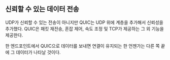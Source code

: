 <!--
## ‎Reliable data transfers

While UDP is not a reliable transport, QUIC adds a layer on top of UDP that
introduces reliability. It offers re-transmissions of packets, congestion
control, pacing and the other features otherwise present in TCP.

Data sent over QUIC from one end-point will appear in the other end sooner or
later, as long as the connection is maintained.
-->

## 신뢰할 수 있는 데이터 전송

UDP가 신뢰할 수 있는 전송이 아니지만 QUIC는 UDP 위에 계층을 추가해서 신뢰성을 추가했다.
QUIC은 패킷 재전송, 혼잡 제어, 속도 조정 및 TCP가 제공하는 그 외 기능을 제공한다.

한 엔드포인트에서 QUIC으로 데이터를 보내면 연결이 유지되는 한 언젠가는 다른 쪽 끝에
그 데이터가 나타날 것이다.
